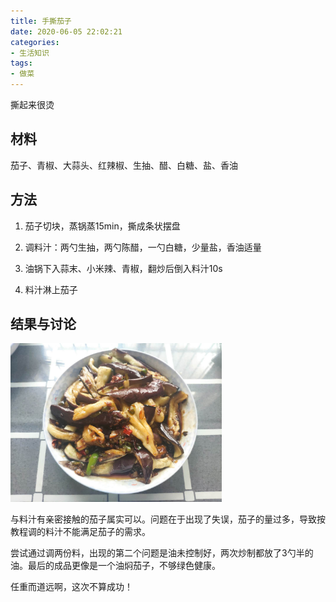 ```yaml
---
title: 手撕茄子
date: 2020-06-05 22:02:21
categories:
- 生活知识
tags:
- 做菜
---
```


撕起来很烫

## 材料

茄子、青椒、大蒜头、红辣椒、生抽、醋、白糖、盐、香油

## 方法

1. 茄子切块，蒸锅蒸15min，撕成条状摆盘

2. 调料汁：两勺生抽，两勺陈醋，一勺白糖，少量盐，香油适量

   <!--more-->

3. 油锅下入蒜末、小米辣、青椒，翻炒后倒入料汁10s

4. 料汁淋上茄子

## 结果与讨论

<img src="手撕茄子/茄子.jpg" alt="img" style="zoom:33%;" />

与料汁有亲密接触的茄子属实可以。问题在于出现了失误，茄子的量过多，导致按教程调的料汁不能满足茄子的需求。

尝试通过调两份料，出现的第二个问题是油未控制好，两次炒制都放了3勺半的油。最后的成品更像是一个油焖茄子，不够绿色健康。

任重而道远啊，这次不算成功！